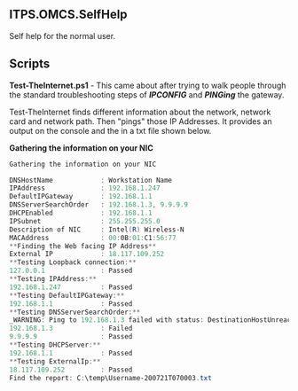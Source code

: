 ## ITPS.OMCS.SelfHelp
Self help for the normal user.  

## Scripts
**Test-TheInternet.ps1** - This came about after trying to walk people through the standard troubleshooting steps of **_IPCONFIG_** and **_PINGing_** the gateway.  

Test-TheInternet finds different information about the network, network card and network path.  Then "pings" those IP Addresses.  It provides an output on the console and the in a txt file shown below.
 
**Gathering the information on your NIC**  
```Powershell
Gathering the information on your NIC

DNSHostName            : Workstation Name          
IPAddress              : 192.168.1.247           
DefaultIPGateway       : 192.168.1.1             
DNSServerSearchOrder   : 192.168.1.3, 9.9.9.9    
DHCPEnabled            : 192.168.1.1             
IPSubnet               : 255.255.255.0           
Description of NIC     : Intel(R) Wireless-N  
MACAddress             : 00:0B:01:C1:56:77      
**Finding the Web facing IP Address** 
External IP            : 18.117.109.252            
**Testing Loopback connection:** 
127.0.0.1              : Passed                  
**Testing IPAddress:**  
192.168.1.247          : Passed                  
**Testing DefaultIPGateway:** 
192.168.1.1            : Passed                  
**Testing DNSServerSearchOrder:** 
_WARNING: Ping to 192.168.1.3 failed with status: DestinationHostUnreachable_  
192.168.1.3            : Failed                  
9.9.9.9                : Passed                  
**Testing DHCPServer:**
192.168.1.1            : Passed                  
**Testing ExternalIp:**  
18.117.109.252         : Passed                    
Find the report: C:\temp\Username-200721T070003.txt  
```

